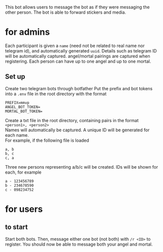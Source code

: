 This bot allows users to message the bot as if they were messaging the other person. The bot is able to forward stickers and media.

# for admins
Each participant is given a `name` (need not be related to real name nor telegram id), and automatically generated `uuid`. Details such as telegram ID will be automatically captured. angel/mortal pairings are captured when registering. Each person can have up to one angel and up to one mortal.
## Set up
Create two telegram bots through botfather
Put the prefix and bot tokens into a `.env` file in the root directory with the format
```
PREFIX=mmvp
ANGEL_BOT_TOKEN=
MORTAL_BOT_TOKEN=
```

Create a txt file in the root directory, containing pairs in the format `<person1>, <person2>`  
Names will automatically be captured. A unique ID will be generated for each name.  
For example, if the following file is loaded
```
a, b
b, c
c, a
```
Three new persons representing a/b/c will be created. IDs will be shown for each, for example
```
a - 123456789
b - 234678590
c - 098234752
```

# for users
## to start
Start both bots. Then, message either one bot (not both) with `/r <ID>` to register. You should now be able to message both your angel and mortal.
